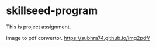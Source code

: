 # skillseed-program
This is project assignment.

image to pdf convertor.
https://subhra74.github.io/img2pdf/

